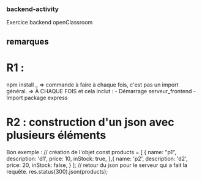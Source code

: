 ### backend-activity
Exercice backend openClassroom

## remarques

# R1 : 
npm install _ 
=> commande à faire à chaque fois, c'est pas un import général. 
=> À CHAQUE FOIS et cela inclut :
    - Démarrage serveur_frontend
    - Import package express

# R2 : construction d'un json avec plusieurs éléments
Bon exemple :
    // création de l'objet
    const products = [
        {
            name: "p1",
            description: 'd1',
            price: 10,
            inStock: true,
        },{
            name: 'p2',
            description: 'd2',
            price: 20,
            inStock: false,
        }
    ];
    // retour du json pour le serveur qui a fait la requête. 
    res.status(300).json(products);